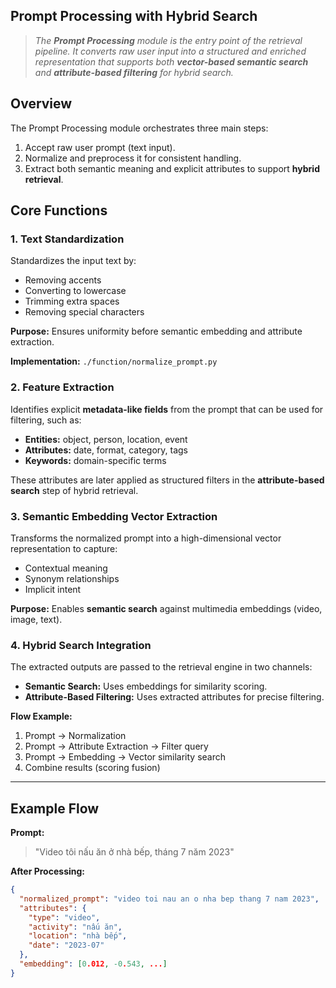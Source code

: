 ## Prompt Processing with Hybrid Search  
> *The **Prompt Processing** module is the entry point of the retrieval pipeline. It converts raw user input into a structured and enriched representation that supports both **vector-based semantic search** and **attribute-based filtering** for hybrid search.*


## Overview
The Prompt Processing module orchestrates three main steps:
1. Accept raw user prompt (text input).
2. Normalize and preprocess it for consistent handling.
3. Extract both semantic meaning and explicit attributes to support **hybrid retrieval**.

## Core Functions

### 1. Text Standardization
Standardizes the input text by:
- Removing accents
- Converting to lowercase
- Trimming extra spaces
- Removing special characters

**Purpose:** Ensures uniformity before semantic embedding and attribute extraction.

**Implementation:** `./function/normalize_prompt.py`

### 2. Feature Extraction
Identifies explicit **metadata-like fields** from the prompt that can be used for filtering, such as:
- **Entities:** object, person, location, event
- **Attributes:** date, format, category, tags
- **Keywords:** domain-specific terms

These attributes are later applied as structured filters in the **attribute-based search** step of hybrid retrieval.


### 3. Semantic Embedding Vector Extraction
Transforms the normalized prompt into a high-dimensional vector representation to capture:
- Contextual meaning
- Synonym relationships
- Implicit intent

**Purpose:** Enables **semantic search** against multimedia embeddings (video, image, text).


### 4. Hybrid Search Integration
The extracted outputs are passed to the retrieval engine in two channels:
- **Semantic Search:** Uses embeddings for similarity scoring.
- **Attribute-Based Filtering:** Uses extracted attributes for precise filtering.

**Flow Example:**
1. Prompt → Normalization  
2. Prompt → Attribute Extraction → Filter query  
3. Prompt → Embedding → Vector similarity search  
4. Combine results (scoring fusion)

---

## Example Flow
**Prompt:**  
> "Video tôi nấu ăn ở nhà bếp, tháng 7 năm 2023"

**After Processing:**
```json
{
  "normalized_prompt": "video toi nau an o nha bep thang 7 nam 2023",
  "attributes": {
    "type": "video",
    "activity": "nấu ăn",
    "location": "nhà bếp",
    "date": "2023-07"
  },
  "embedding": [0.012, -0.543, ...]
}

